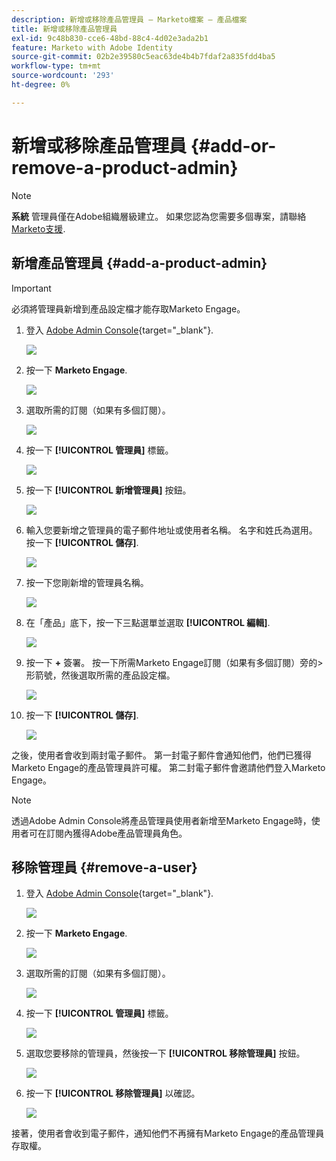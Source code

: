 ```yaml
---
description: 新增或移除產品管理員 — Marketo檔案 — 產品檔案
title: 新增或移除產品管理員
exl-id: 9c48b830-cce6-48bd-88c4-4d02e3ada2b1
feature: Marketo with Adobe Identity
source-git-commit: 02b2e39580c5eac63de4b4b7fdaf2a835fdd4ba5
workflow-type: tm+mt
source-wordcount: '293'
ht-degree: 0%

---
```


# 新增或移除產品管理員 {#add-or-remove-a-product-admin}

>[!NOTE]
>
>**系統** 管理員僅在Adobe組織層級建立。 如果您認為您需要多個專案，請聯絡 [Marketo支援](https://nation.marketo.com/t5/support/ct-p/Support).

## 新增產品管理員 {#add-a-product-admin}

>[!IMPORTANT]
>
>必須將管理員新增到產品設定檔才能存取Marketo Engage。

1. 登入 [Adobe Admin Console](https://adminconsole.adobe.com/){target="_blank"}.

   ![](assets/add-or-remove-a-product-admin-1.png)

1. 按一下 **Marketo Engage**.

   ![](assets/add-or-remove-a-product-admin-2.png)

1. 選取所需的訂閱（如果有多個訂閱）。

   ![](assets/add-or-remove-a-product-admin-3.png)

1. 按一下 **[!UICONTROL 管理員]** 標籤。

   ![](assets/add-or-remove-a-product-admin-4.png)

1. 按一下 **[!UICONTROL 新增管理員]** 按鈕。

   ![](assets/add-or-remove-a-product-admin-5.png)

1. 輸入您要新增之管理員的電子郵件地址或使用者名稱。 名字和姓氏為選用。 按一下 **[!UICONTROL 儲存]**.

   ![](assets/add-or-remove-a-product-admin-6.png)

1. 按一下您剛新增的管理員名稱。

   ![](assets/add-or-remove-a-product-admin-7.png)

1. 在「產品」底下，按一下三點選單並選取 **[!UICONTROL 編輯]**.

   ![](assets/add-or-remove-a-product-admin-8.png)

1. 按一下 **+** 簽署。 按一下所需Marketo Engage訂閱（如果有多個訂閱）旁的>形箭號，然後選取所需的產品設定檔。

   ![](assets/add-or-remove-a-product-admin-9.png)

1. 按一下 **[!UICONTROL 儲存]**.

   ![](assets/add-or-remove-a-product-admin-10.png)

之後，使用者會收到兩封電子郵件。 第一封電子郵件會通知他們，他們已獲得Marketo Engage的產品管理員許可權。 第二封電子郵件會邀請他們登入Marketo Engage。

>[!NOTE]
>
>透過Adobe Admin Console將產品管理員使用者新增至Marketo Engage時，使用者可在訂閱內獲得Adobe產品管理員角色。

## 移除管理員 {#remove-a-user}

1. 登入 [Adobe Admin Console](https://adminconsole.adobe.com/){target="_blank"}.

   ![](assets/add-or-remove-a-product-admin-11.png)

1. 按一下 **Marketo Engage**.

   ![](assets/add-or-remove-a-product-admin-12.png)

1. 選取所需的訂閱（如果有多個訂閱）。

   ![](assets/add-or-remove-a-product-admin-13.png)

1. 按一下 **[!UICONTROL 管理員]** 標籤。

   ![](assets/add-or-remove-a-product-admin-14.png)

1. 選取您要移除的管理員，然後按一下 **[!UICONTROL 移除管理員]** 按鈕。

   ![](assets/add-or-remove-a-product-admin-15.png)

1. 按一下 **[!UICONTROL 移除管理員]** 以確認。

   ![](assets/add-or-remove-a-product-admin-16.png)

接著，使用者會收到電子郵件，通知他們不再擁有Marketo Engage的產品管理員存取權。
